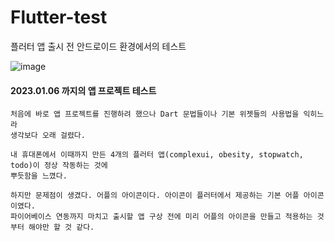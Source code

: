 # Flutter-test
플러터 앱 출시 전 안드로이드 환경에서의 테스트

![image](https://user-images.githubusercontent.com/58906858/211506010-e73b7a65-824f-4076-a7b4-c3b3d9a140b7.png)

#### 2023.01.06 까지의 앱 프로젝트 테스트
```
처음에 바로 앱 프로젝트를 진행하려 했으나 Dart 문법들이나 기본 위젯들의 사용법을 익히느라
생각보다 오래 걸렸다.

내 휴대폰에서 이때까지 만든 4개의 플러터 앱(complexui, obesity, stopwatch, todo)이 정상 작동하는 것에
뿌듯함을 느꼈다.

하지만 문제점이 생겼다. 어플의 아이콘이다. 아이콘이 플러터에서 제공하는 기본 어플 아이콘이였다.
파이어베이스 연동까지 마치고 출시할 앱 구상 전에 미리 어플의 아이콘을 만들고 적용하는 것부터 해야만 할 것 같다.
```

